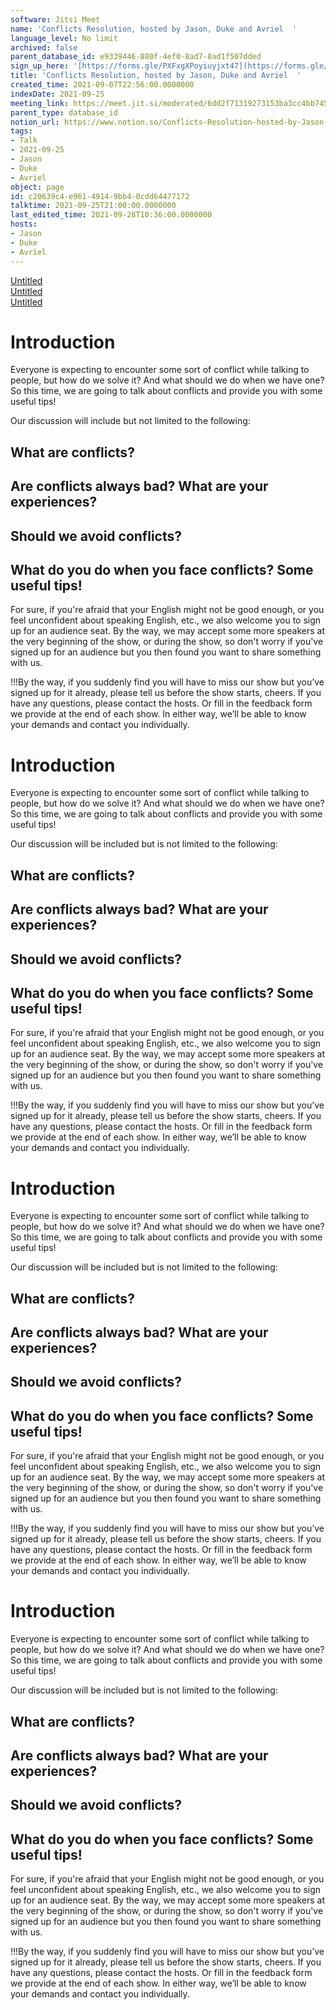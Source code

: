 ```yaml
---
software: Jitsi Meet
name: 'Conflicts Resolution, hosted by Jason, Duke and Avriel  '
language_level: No limit
archived: false
parent_database_id: e9339446-880f-4ef0-8ad7-8ad1f507dded
sign_up_here: '[https://forms.gle/PXFxgXPoyiuyjxt47](https://forms.gle/PXFxgXPoyiuyjxt47)'
title: 'Conflicts Resolution, hosted by Jason, Duke and Avriel  '
created_time: 2021-09-07T22:56:00.0000000
indexDate: 2021-09-25
meeting_link: https://meet.jit.si/moderated/6dd2f71319273153ba3cc4bb7453096ba63fe5a5cb85bf1c220f0166277e2981
parent_type: database_id
notion_url: https://www.notion.so/Conflicts-Resolution-hosted-by-Jason-Duke-and-Avriel-c20639c4e96149149bb40cdd64477172
tags:
- Talk
- 2021-09-25
- Jason
- Duke
- Avriel
object: page
id: c20639c4-e961-4914-9bb4-0cdd64477172
talktime: 2021-09-25T21:00:00.0000000
last_edited_time: 2021-09-28T10:36:00.0000000
hosts:
- Jason
- Duke
- Avriel
---
```


[Untitled](https://www.notion.so/cb083fc4f0b7459aa5afe1900ef25a1f)   
[Untitled](https://www.notion.so/06eedd6e889c43369b68aa6f0742675b)   
[Untitled](https://www.notion.so/e0958ccc596f4efea798c99507f0f16e)   

#                                  Introduction
Everyone is expecting to encounter some sort of conflict while talking to people, but how do we solve it? And what should we do when we have one? So this time, we are going to talk about conflicts and provide you with some useful tips!


Our discussion will include but not limited to the following:
## What are conflicts?
## Are conflicts always bad? What are your experiences?
## Should we avoid conflicts?
## What do you do when you face conflicts? Some useful tips!


For sure, if you're afraid that your English might not be good enough, or you feel unconfident about speaking English, etc., we also welcome you to sign up for an audience seat. By the way, we may accept some more speakers at the very beginning of the show, or during the show, so don't worry if you've signed up for an audience but you then found you want to share something with us.

!!!By the way, if you suddenly find you will have to miss our show but you’ve signed up for it already, please tell us before the show starts, cheers.
If you have any questions, please contact the hosts. Or fill in the feedback form we provide at the end of each show. In either way, we’ll be able to know your demands and contact you individually.
#                                  Introduction
Everyone is expecting to encounter some sort of conflict while talking to people, but how do we solve it? And what should we do when we have one? So this time, we are going to talk about conflicts and provide you with some useful tips!


Our discussion will be included but is not limited to the following:
## What are conflicts?
## Are conflicts always bad? What are your experiences?
## Should we avoid conflicts?
## What do you do when you face conflicts? Some useful tips!


For sure, if you're afraid that your English might not be good enough, or you feel unconfident about speaking English, etc., we also welcome you to sign up for an audience seat. By the way, we may accept some more speakers at the very beginning of the show, or during the show, so don't worry if you've signed up for an audience but you then found you want to share something with us.

!!!By the way, if you suddenly find you will have to miss our show but you’ve signed up for it already, please tell us before the show starts, cheers.
If you have any questions, please contact the hosts. Or fill in the feedback form we provide at the end of each show. In either way, we’ll be able to know your demands and contact you individually.
#                                  Introduction
Everyone is expecting to encounter some sort of conflict while talking to people, but how do we solve it? And what should we do when we have one? So this time, we are going to talk about conflicts and provide you with some useful tips!


Our discussion will be included but is not limited to the following:
## What are conflicts?
## Are conflicts always bad? What are your experiences?
## Should we avoid conflicts?
## What do you do when you face conflicts? Some useful tips!


For sure, if you're afraid that your English might not be good enough, or you feel unconfident about speaking English, etc., we also welcome you to sign up for an audience seat. By the way, we may accept some more speakers at the very beginning of the show, or during the show, so don't worry if you've signed up for an audience but you then found you want to share something with us.

!!!By the way, if you suddenly find you will have to miss our show but you’ve signed up for it already, please tell us before the show starts, cheers.
If you have any questions, please contact the hosts. Or fill in the feedback form we provide at the end of each show. In either way, we’ll be able to know your demands and contact you individually.
#                                  Introduction
Everyone is expecting to encounter some sort of conflict while talking to people, but how do we solve it? And what should we do when we have one? So this time, we are going to talk about conflicts and provide you with some useful tips!


Our discussion will be included but is not limited to the following:
## What are conflicts?
## Are conflicts always bad? What are your experiences?
## Should we avoid conflicts?
## What do you do when you face conflicts? Some useful tips!


For sure, if you're afraid that your English might not be good enough, or you feel unconfident about speaking English, etc., we also welcome you to sign up for an audience seat. By the way, we may accept some more speakers at the very beginning of the show, or during the show, so don't worry if you've signed up for an audience but you then found you want to share something with us.

!!!By the way, if you suddenly find you will have to miss our show but you’ve signed up for it already, please tell us before the show starts, cheers.
If you have any questions, please contact the hosts. Or fill in the feedback form we provide at the end of each show. In either way, we’ll be able to know your demands and contact you individually.












